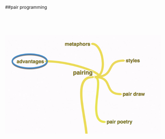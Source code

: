 <!-- .slide: data-background="resources/footer.svg" data-background-size="contain" data-background-position="bottom"  -->

##pair programming
<br/>
<br/>
<br/>
<br/>
<br/>


<img class="plain" src="resources/pairing-advantages-01.png" />

<aside class="notes">
  <p>
  </p>
  <p>
  </p>
</aside>

